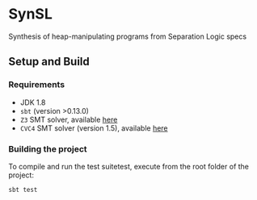 # SynSL

Synthesis of heap-manipulating programs from Separation Logic specs

## Setup and Build

### Requirements 

* JDK 1.8
* `sbt` (version >0.13.0)
*  `Z3` SMT solver, available [here](https://github.com/Z3Prover/z3)
*  `CVC4` SMT solver (version 1.5), available [here](http://cvc4.cs.stanford.edu/web/)

### Building the project

To compile and run the test suitetest, execute from the root folder of the project:

```
sbt test
```

